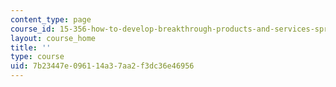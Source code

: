 ```yaml
---
content_type: page
course_id: 15-356-how-to-develop-breakthrough-products-and-services-spring-2012
layout: course_home
title: ''
type: course
uid: 7b23447e-0961-14a3-7aa2-f3dc36e46956
---
```


